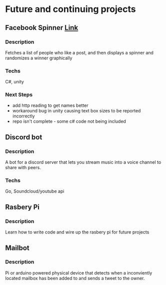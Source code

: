 # Future and continuing projects

## Facebook Spinner [Link](https://github.com/JamesTurnerGit/FaceBookSpinner)
### Description
Fetches a list of people who like a post, and then displays a spinner and randomizes a winner graphically
### Techs
C#, unity
### Next Steps
* add http reading to get names better
* workaround bug in unity causing text box sizes to be reported incorrectly
* repo isn't complete - some c# code not being included

## Discord bot
### Description
A bot for a discord server that lets you stream music into a voice channel to share with peers.
### Techs 
Go, Soundcloud/youtube api

## Rasbery Pi
### Description
Learn how to write code and wire up the rasbery pi for future projects

## Mailbot
### Description
Pi or arduino powered physical device that detects when a inconviently located mailbox has been added to and sends a tweet to the owner.
